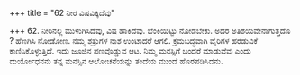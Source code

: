 +++
title = "62 ನೀರ ವಿಷವಿಕ್ಕಿದೆವು"

+++
62. ನೀರಿನಲ್ಲಿ ಮುಳುಗಿಸಿದೆವು, ವಿಷ ಹಾಕಿದೆವು. ಬೆಂಕಿಯಿಟ್ಟು ನೋಡಬೇಕು. ಅದರ ಅತಿಶಯವೇನಾಗುತ್ತದೊ ? ಹೆಣಗಿಸಿ ನೋಡೋಣ. ನಮ್ಮ ಶತ್ರುಗಳ ನಾಶ ಉಂಟಾದರೆ ಆಗಲಿ. ಕ್ರಮಬದ್ಧವಾಗಿ ವೈರಿಗಳ ಹರಡುವಿಕೆ ಕಾಣಿಸಿಕೊಳ್ಳುತ್ತಿದೆ. ಇದು ಜೂಜಿನ ಪಣವೊಡ್ಡುವ ಆಟ. ನಿಮ್ಮ ಮನಸ್ಸಿಗೆ ಬಂದರೆ ಮಾಡುವೆವು ಎಂದು ದುರ್ಯೋಧನನು ತನ್ನ ಮನಸ್ಸಿನ ಆಲೋಚನೆಯನ್ನು ತಂದೆಯ ಮುಂದೆ ಹೊರಪಡಿಸಿದನು.